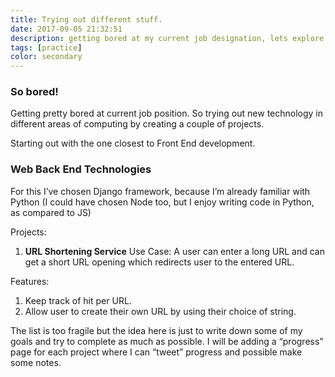 ```yaml
---
title: Trying out different stuff.
date: 2017-09-05 21:32:51
description: getting bored at my current job designation, lets explore..
tags: [practice]
color: secondary
---
```


### So bored!

Getting pretty bored at current job position. So trying out new technology in different areas of computing by creating a couple of projects.

Starting out with the one closest to Front End development.

### Web Back End Technologies
For this I’ve chosen Django framework, because I’m already familiar with Python (I could have chosen Node too, but I enjoy writing code in Python, as compared to JS)

Projects:

1. **URL Shortening Service**
Use Case: A user can enter a long URL and can get a short URL opening which redirects user to the entered URL.

Features:
   1. Keep track of hit per URL.
   2. Allow user to create their own URL by using their choice of string.
   
The list is too fragile but the idea here is just to write down some of my goals and try to complete as much as possible. I will be adding a “progress” page for each project where I can “tweet” progress and possible make some notes.